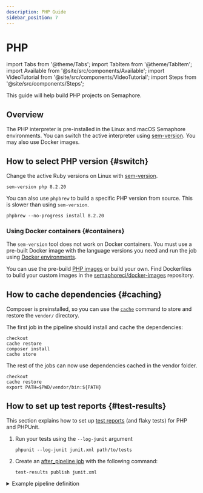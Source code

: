 ```yaml
---
description: PHP Guide
sidebar_position: 7
---
```


# PHP

import Tabs from '@theme/Tabs';
import TabItem from '@theme/TabItem';
import Available from '@site/src/components/Available';
import VideoTutorial from '@site/src/components/VideoTutorial';
import Steps from '@site/src/components/Steps';


This guide will help build PHP projects on Semaphore.

## Overview

The PHP interpreter is pre-installed in the Linux and macOS Semaphore environments. You can switch the active interpreter using [sem-version](../../reference/toolbox#sem-version). You may also use Docker images.


## How to select PHP version {#switch}

Change the active Ruby versions on Linux with [sem-version](../../reference/toolbox#sem-version).

```shell
sem-version php 8.2.20
```

You can also use `phpbrew` to build a specific PHP version from source. This is slower than using `sem-version`.

```shell
phpbrew --no-progress install 8.2.20
```


### Using Docker containers {#containers}

The `sem-version` tool does not work on Docker containers. You must use a pre-built Docker image with the language versions you need and run the job using [Docker environments](../../using-semaphore/pipelines#docker-environments).

You can use the pre-build [PHP images](../../using-semaphore/optimization/container-registry#php) or build your own. Find Dockerfiles to build your custom images in the [semaphoreci/docker-images](https://github.com/semaphoreci/docker-images) repository.

## How to cache dependencies {#caching}

Composer is preinstalled, so you can use the [`cache`](../../reference/toolbox#cache) command to store and restore the `vendor/` directory.

The first job in the pipeline should install and cache the dependencies:

```shell
checkout
cache restore
composer install
cache store
```

The rest of the jobs can now use dependencies cached in the vendor folder.

```shell
checkout
cache restore
export PATH=$PWD/vendor/bin:${PATH}
```


## How to set up test reports {#test-results}

This section explains how to set up [test reports](../../using-semaphore/tests/test-reports) (and flaky tests) for PHP and PHPUnit.


<Steps>

1. Run your tests using the `--log-junit` argument

    ```shell
    phpunit --log-junit junit.xml path/to/tests
    ```

2. Create an [after_pipeline job](../../using-semaphore/pipelines#after-pipeline-job) with the following command:

    ```shell
    test-results publish junit.xml
    ```

</Steps>

<details>
<summary>Example pipeline definition</summary>
<div>

```yaml title="Using test reports on PHP"
- name: Tests
  task:
    prologue:
      commands:
        - checkout
        - cache restore
        - composer install
        - cache store

    job:
      name: "Tests"
      commands:
        - checkout
        - cache restore
        - export "PATH=./vendor/bin:${PATH}"
        - phpunit --log-junit junit.xml tests/*.php

    epilogue:
      always:
        commands:
          - test-results publish junit.xml
```

</div>
</details>




